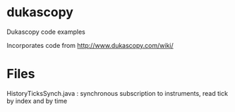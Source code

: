dukascopy
=========

Dukascopy code examples

Incorporates code from http://www.dukascopy.com/wiki/

Files
=====

HistoryTicksSynch.java : synchronous subscription to instruments, read tick by index and by time


